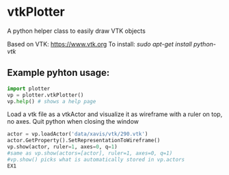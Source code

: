 # vtkPlotter
A python helper class to easily draw VTK objects

Based on VTK: https://www.vtk.org
To install:
*sudo apt-get install python-vtk*

## Example pyhton usage:
```python
import plotter
vp = plotter.vtkPlotter()
vp.help() # shows a help page
```

Load a vtk file as a vtkActor and visualize it as wireframe
with a ruler on top, no axes. Quit python when closing the window 
```python
actor = vp.loadActor('data/xavis/vtk/290.vtk')
actor.GetProperty().SetRepresentationToWireframe()
vp.show(actor, ruler=1, axes=0, q=1)
#same as vp.show(actors=[actor], ruler=1, axes=0, q=1)
#vp.show() picks what is automatically stored in vp.actors
EX1
```







